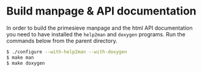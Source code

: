 Build manpage & API documentation
=================================

In order to build the primesieve manpage and the html API
documentation you need to have installed the ```help2man``` and
```doxygen``` programs. Run the commands below from the parent
directory.

```bash
$ ./configure --with-help2man --with-doxygen
$ make man
$ make doxygen
```
